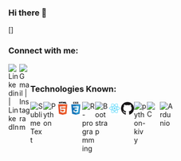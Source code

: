 ### Hi there 👋
[<img align="center" alt="" src="https://freepngimg.com/thumb/welcome/26792-3-welcome-transparent-picture.png" />]


<!--
**SwaroopKhot/SwaroopKhot** is a ✨ _special_ ✨ repository because its `README.md` (this file) appears on your GitHub profile.

Here are some ideas to get you started:

- 🔭 I’m currently working on ...
- 🌱 I’m currently learning ...
- 👯 I’m looking to collaborate on ...
- 🤔 I’m looking for help with ...
- 💬 Ask me about ...
- 📫 How to reach me: ...
- 😄 Pronouns: ...
- ⚡ Fun fact: ...
-->

### Connect with me:
[<img align="left" alt="Linkedin | LinkedIn" width="22px" src="https://www.freepnglogos.com/uploads/linkedin-basic-round-social-logo-png-13.png" />][linkedin]
[<img align="left" alt="Gmail | Instagram" width="22px" src="https://www.google.com/gmail/about/static/images/logo-gmail.png?cache=1adba63" />][gmail]<br>

### Technologies Known:
<img align="left" alt="Sublime Text" width="26px" src="https://cdn.worldvectorlogo.com/logos/sublime-text.svg" />

<img align="left" alt="Python" width="26px" src="https://cdn3.iconfinder.com/data/icons/logos-and-brands-adobe/512/267_Python-512.png" />

<img align="left" alt="HTML5" width="26px" src="https://raw.githubusercontent.com/github/explore/80688e429a7d4ef2fca1e82350fe8e3517d3494d/topics/html/html.png" />
<img align="left" alt="CSS3" width="26px" src="https://raw.githubusercontent.com/github/explore/80688e429a7d4ef2fca1e82350fe8e3517d3494d/topics/css/css.png" />

<img align="left" alt="R-programming" width="26px" src="https://www.r-project.org/logo/Rlogo.png" />
<img align="left" alt="Bootstrap" width="26px" src="https://cdn.freebiesupply.com/logos/large/2x/bootstrap-4-logo-png-transparent.png" />

<img align="left" alt="React" width="26px" src="https://raw.githubusercontent.com/github/explore/80688e429a7d4ef2fca1e82350fe8e3517d3494d/topics/react/react.png" />
<img align="left" alt="GitHub" width="26px" src="https://raw.githubusercontent.com/github/explore/78df643247d429f6cc873026c0622819ad797942/topics/github/github.png" />
<img align="left" alt="python-kivy" width="26px" src="https://quintagroup.com/cms/python/images/kivy-logo.png/kivy-logo.png" />

<img align="left" alt="C" width="26px" src="https://images.vexels.com/media/users/3/166179/isolated/preview/b83d6b47a9502dfaf535087627a8bf96-c-programming-language-icon-by-vexels.png" />
<img align="left" alt="Ardunio" width="26px" src="https://brandslogos.com/wp-content/uploads/images/large/arduino-logo-1.png" />



<br>
<br>



[linkedin]: https://www.linkedin.com/in/swaroop-khot-6908801b2
[Gmail]: mailto:swaroopkhot210@gmail.com
